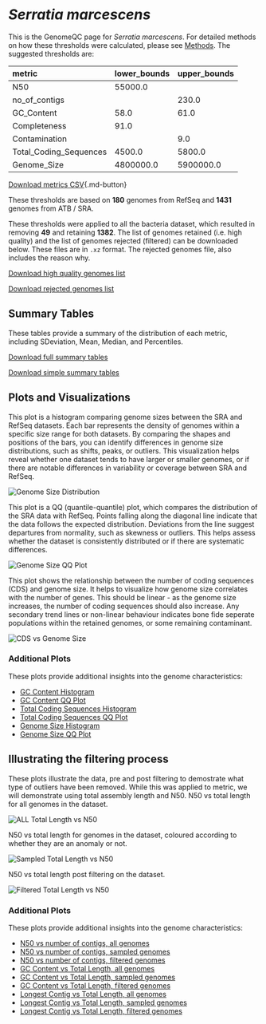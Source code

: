 # *Serratia marcescens*

This is the GenomeQC page for *Serratia marcescens*. For detailed methods on how these thresholds were calculated, please see [Methods](../../methods.md).
The suggested thresholds are: 

| metric                 | lower_bounds   | upper_bounds   |
|:-----------------------|:---------------|:---------------|
| N50                    | 55000.0        |                |
| no_of_contigs          |                | 230.0          |
| GC_Content             | 58.0           | 61.0           |
| Completeness           | 91.0           |                |
| Contamination          |                | 9.0            |
| Total_Coding_Sequences | 4500.0         | 5800.0         |
| Genome_Size            | 4800000.0      | 5900000.0      |

[Download metrics CSV](Serratia_marcescens_metrics.csv){.md-button}


These thresholds are based on **180** genomes from RefSeq and **1431** genomes from ATB / SRA.

These thresholds were applied to all the bacteria dataset, which resulted in removing **49** and retaining **1382**.
The list of genomes retained (i.e. high quality) and the list of genomes rejected (filtered) can be downloaded below. These files are in `.xz` format. The rejected genomes file, also includes the reason why.

[Download high quality genomes list](Serratia_marcescens_high_quality_genomes.csv.xz)


[Download rejected genomes list](Serratia_marcescens_filtered_out_genomes.csv.xz)



## Summary Tables
These tables provide a summary of the distribution of each metric, including SDeviation, Mean, Median, and Percentiles.

[Download full summary tables](summary.csv)

[Download simple summary tables](selected_summary.csv)

## Plots and Visualizations

This plot is a histogram comparing genome sizes between the SRA and RefSeq datasets. Each bar represents the density of genomes within a specific size range for both datasets. By comparing the shapes and positions of the bars, you can identify differences in genome size distributions, such as shifts, peaks, or outliers. This visualization helps reveal whether one dataset tends to have larger or smaller genomes, or if there are notable differences in variability or coverage between SRA and RefSeq.

![Genome Size Distribution](Genome_Size_refseq_histogram_kde.png)

This plot is a QQ (quantile-quantile) plot, which compares the distribution of the SRA data with RefSeq. Points falling along the diagonal line indicate that the data follows the expected distribution. Deviations from the line suggest departures from normality, such as skewness or outliers. This helps assess whether the dataset is consistently distributed or if there are systematic differences.

![Genome Size QQ Plot](Genome_Size_refseq_qqplot.png)

This plot shows the relationship between the number of coding sequences (CDS) and genome size. It helps to visualize how genome size correlates with the number of genes. This should be linear - as the genome size increases, the number of coding sequences should also increase. Any secondary trend lines or non-linear behaviour indicates bone fide seperate populations within the retained genomes, or some remaining contaminant. 

![CDS vs Genome Size](Serratia_marcescens_CDS_vs_Genome_Size.png)

### Additional Plots

These plots provide additional insights into the genome characteristics:

- [GC Content Histogram](GC_Content_refseq_histogram_kde.png)
- [GC Content QQ Plot](GC_Content_refseq_qqplot.png)
- [Total Coding Sequences Histogram](Total_Coding_Sequences_refseq_histogram_kde.png)
- [Total Coding Sequences QQ Plot](Total_Coding_Sequences_refseq_qqplot.png)
- [Genome Size Histogram](Genome_Size_refseq_histogram_kde.png)
- [Genome Size QQ Plot](Genome_Size_refseq_qqplot.png)
## Illustrating the filtering process
These plots illustrate the data, pre and post filtering to demostrate what type of outliers have been removed. While this was applied to metric, we will demonstrate using total assembly length and N50.
N50 vs total length for all genomes in the dataset.

![ALL Total Length vs N50](Serratia_marcescens_all_total_length_N50.png)

N50 vs total length for genomes in the dataset, coloured according to whether they are an anomaly or not.

![Sampled Total Length vs N50](Serratia_marcescens_sample_total_length_N50.png)

N50 vs total length post filtering on the dataset.

![Filtered Total Length vs N50](Serratia_marcescens_filt_total_length_N50.png)

### Additional Plots

These plots provide additional insights into the genome characteristics:

- [N50 vs number of contigs, all genomes](Serratia_marcescens_all_N50_number.png)
- [N50 vs number of contigs, sampled genomes](Serratia_marcescens_sample_N50_number.png)
- [N50 vs number of contigs, filtered genomes](Serratia_marcescens_filt_N50_number.png)
- [GC Content vs Total Length, all genomes](Serratia_marcescens_all_total_length_GC_Content.png)
- [GC Content vs Total Length, sampled genomes](Serratia_marcescens_sample_total_length_GC_Content.png)
- [GC Content vs Total Length, filtered genomes](Serratia_marcescens_filt_total_length_GC_Content.png)
- [Longest Contig vs Total Length, all genomes](Serratia_marcescens_all_total_length_longest.png)
- [Longest Contig vs Total Length, sampled genomes](Serratia_marcescens_sample_total_length_longest.png)
- [Longest Contig vs Total Length, filtered genomes](Serratia_marcescens_filt_total_length_longest.png)

